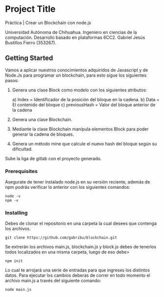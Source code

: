 # Project Title
Práctica | Crear un Blockchain con node.js

Universidad Autónoma de Chihuahua.
Ingeniero en ciencias de la computación.
Desarrollo basado en plataformas 6CC2.
Gabriel Jesús Bustillos Fierro (353267).

## Getting Started
Vamos a aplicar nuestros conocimientos adquiridos de Javascript y  de Node.Js para programar un blockchain, para esto sigue los siguientes pasos:

1) Genera una clase Block como modelo con los siguientes atributos:

   a) Index = Identificador de la posición del bloque en la cadena.
   b) Data = El contenido del bloque
   c) previousHash = Valor del bloque anterior de la cadena

2) Genera una clase Blockchain.

3) Mediante la clase Blockchain manipula elementos Block para poder generar la cadena de bloques.

4) Genera un método mine que calcule el nuevo hash del bloque según su dificultad.

Sube la liga de gitlab con el proyecto generado.

### Prerequisites

Asegurate de tener instalado node.js en su versión reciente, además de npm podrás verificar lo anterior con los siguientes comandos:

```
node -v
npm -v
```

### Installing

Debes de clonar el repositorio en una carpeta la cual desees que contenga los archivos.

```
git clone https://github.com/gabribu/blockchain.git
```

Se extrerán los archivos main.js, blockchain.js y block.js debes de tenerlos todos localizados en una misma carpeta, luego de eso debe>

```
npm init 
```
Lo cual te arrojará una serie de entradas para que ingreses los distintos datos.
Para ejecutar los cambios deberas de correr en todo momento el archivo main.js a través del siguiente comando:

```
node main.js 
```
